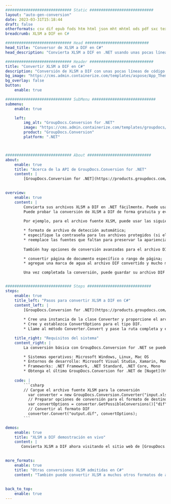 ```yaml
---
############################# Static ############################
layout: "auto-gen-conversion"
date: 2023-03-31T15:18:44
draft: false
otherformats: csv dif epub fods htm html json mht mhtml ods pdf sxc tex tsv xlam xls xlsb xlsm xlsx xlt xltm xltx xml xps
breadcrumb: XLSM a DIF en C#

############################# Head ############################
head_title: "Conversor de XLSM a DIF en C#"
head_description: "Convierta XLSM a DIF en .NET usando unas pocas líneas de código. Utilice la API de conversión de documentos de GroupDocs para convertir más de 160 formatos de archivo."

############################# Header ############################
title: "Convertir XLSM a DIF en C#"
description: "Conversión de XLSM a DIF con unas pocas líneas de código .NET"
bg_image: "https://cms.admin.containerize.com/templates/aspose/App_Themes/V3/images/bg/header1.png"
bg_overlay: false
button:
    enable: true

############################# SubMenu ############################
submenu:
    enable: true

    left:
        img_alt: "GroupDocs.Conversion for .NET"
        image: "https://cms.admin.containerize.com/templates/groupdocs/images/product-logos/90x90-noborder/groupdocs-conversion-net.png"
        product: "GroupDocs.Conversion"
        platform: ".NET"



############################# About ############################
about:
    enable: true
    title: "Acerca de la API de GroupDocs.Conversion for .NET"
    content: |
        [GroupDocs.Conversion for .NET](https://products.groupdocs.com/conversion/net/) se puede usar para convertir Microsoft Word, Excel, PowerPoint, PDF, Visio y otros formatos. GroupDocs.Conversion es una API independiente que es adecuada para sistemas internos y de back-end donde se requiere un alto rendimiento. No depende de ningún software como Microsoft u Open Office.
    

overview:
    enable: true
    content: |
        Convierta sus archivos XLSM a DIF en .NET fácilmente. Puede usar solo un par de líneas de código C# en cualquier plataforma de su elección, como Windows, Linux, macOS.
        Puede probar la conversión de XLSM a DIF de forma gratuita y evaluar la calidad de los resultados de la conversión. Junto con los escenarios de conversión de archivos simples, puede probar opciones más avanzadas para cargar el archivo de origen XLSM y para guardar el resultado de salida DIF. 
        
        Por ejemplo, para el archivo fuente XLSM, puede usar las siguientes opciones de carga:

        * formato de archivo de detección automática;
        * especifique la contraseña para los archivos protegidos (si el formato de archivo lo admite);
        * reemplace las fuentes que faltan para preservar la apariencia del documento.
        
        También hay opciones de conversión avanzadas para el archivo DIF:

        * convertir página de documento específico o rango de página;
        * agregue una marca de agua al archivo DIF convertido y mucho más.

        Una vez completada la conversión, puede guardar su archivo DIF en la ruta del archivo local o en cualquier almacenamiento de terceros como FTP, Amazon S3, Google Drive, Dropbox, etc. Tenga en cuenta que para convertir XLSM a DIF no es necesario instalar ningún software adicional, como MS Office, Open Office, Adobe Acrobat Reader, etc.


############################# Steps ############################
steps:
    enable: true
    title_left: "Pasos para convertir XLSM a DIF en C#"
    content_left: |
        [GroupDocs.Conversion for .NET](https://products.groupdocs.com/conversion/net/) facilita a los desarrolladores convertir un archivo XLSM a DIF con unas pocas líneas de código.
        
        * Cree una instancia de la clase Converter y proporcione el archivo XLSM con la ruta completa
        * Cree y establezca ConvertOptions para el tipo DIF.
        * Llame al método Converter.Convert y pase la ruta completa y el formato (DIF) como parámetro

    title_right: "Requisitos del sistema"
    content_right: |
        La conversión básica con GroupDocs.Conversion for .NET se puede realizar en unos pocos pasos simples. Nuestras API son compatibles con todas las principales plataformas y sistemas operativos. Antes de ejecutar el código a continuación, asegúrese de tener instalados los siguientes requisitos previos en su sistema.

        * Sistemas operativos: Microsoft Windows, Linux, Mac OS
        * Entornos de desarrollo: Microsoft Visual Studio, Xamarin, MonoDevelop
        * Frameworks: .NET Framework, .NET Standard, .NET Core, Mono
        * Obtenga el último GroupDocs.Conversion for .NET de [Nuget](https://www.nuget.org/packages/groupdocs.conversion)
         
    code: |
        ```csharp    
        // Cargue el archivo fuente XLSM para la conversión
          var converter = new GroupDocs.Conversion.Converter("input.xlsm");
          // Preparar opciones de conversión para el formato de destino DIF
          var convertOptions = converter.GetPossibleConversions()["dif"].ConvertOptions;
          // Convertir al formato DIF
          converter.Convert("output.dif", convertOptions);
        ```

demos:
    enable: true
    title: "XLSM a DIF demostración en vivo"
    content: |
       Convierta XLSM a DIF ahora visitando el sitio web de [GroupDocs.Conversion App](https://products.groupdocs.app/conversion/family). La demostración en línea tiene las siguientes ventajas
          

more_formats:
    enable: true
    title: "Otras conversiones XLSM admitidas en C#"
    content: "También puede convertir XLSM a muchos otros formatos de archivo. Consulte la lista a continuación."
       
       
back_to_top:
    enable: true
---
```

